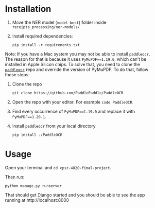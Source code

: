 # Installation

1. Move the NER model (`model-best`) folder inside `receipts_processing/ner-models/`

2. Install required dependencies:
    ```
    pip install -r requirements.txt
    ```

Note: If you have a Mac system you may not be able to install `paddleocr`. The reason for that is because it uses `PyMuPDF==1.19.0`, which can't be installed in Apple Silicon chips. To solve that, you need to clone the [`paddleocr`](https://github.com/PaddlePaddle/PaddleOCR) repo and override the version of PyMuPDF. To do that, follow these steps:

1. Clone the repo
    ```
    git clone https://github.com/PaddlePaddle/PaddleOCR
    ```
2. Open the repo with your editor. For example `code PaddleOCR`.

3. Find every occurrence of `PyMuPDF==1.19.0` and replace it with `PyMuPDF==1.20.1`.

4. Install `paddleocr` from your local directory

    ```
    pip install ./PaddleOCR
    ```


# Usage

Open your terminal and `cd cpsc-4820-final-project`. 

Then run:

```
python manage.py runserver
```

That should get Django started and you should be able to see the app running at http://localhost:8000